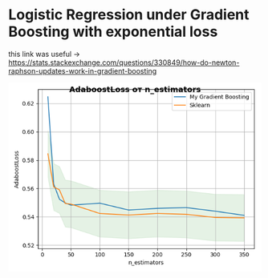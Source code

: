 # Logistic Regression under Gradient Boosting with exponential loss 

this link was useful -> 
https://stats.stackexchange.com/questions/330849/how-do-newton-raphson-updates-work-in-gradient-boosting



![Alt text](plots/test_loss6.png?raw=true "Test Loss")
